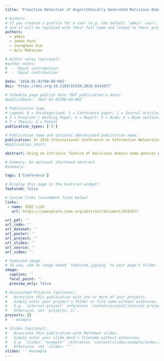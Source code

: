 ```yaml
---
title: 'Proactive Detection of Algorithmically Generated Malicious Domains'

# Authors
# If you created a profile for a user (e.g. the default `admin` user), write the username (folder name) here
# and it will be replaced with their full name and linked to their profile.
authors:
  - admin
  - Jeman Park
  - Joongheon Kim
  - Aziz Mohaisen

# Author notes (optional)
#author_notes:
#  - 'Equal contribution'
#  - 'Equal contribution'

date: '2018-01-01T00:00:00Z'
doi: 'https://doi.org/10.1109/ICOIN.2018.8343077'

# Schedule page publish date (NOT publication's date).
#publishDate: '2017-01-01T00:00:00Z'

# Publication type.
# Legend: 0 = Uncategorized; 1 = Conference paper; 2 = Journal article;
# 3 = Preprint / Working Paper; 4 = Report; 5 = Book; 6 = Book section;
# 7 = Thesis; 8 = Patent
publication_types: ['1']

# Publication name and optional abbreviated publication name.
publication: In 2018 International Conference on Information Networking (ICOIN)
#publication_short: 

abstract: Using an intrinsic feature of malicious domain name queries prior to their registration (perhaps due to clock drift), we devise a difference-based lightweight feature for malicious domain name detection. Using NXDomain query and response of a popular malware, we establish the effectiveness of our detector with 99% accuracy, and as early as more than 48 hours before they are registered. Our technique serves as a tool of detection where other techniques relying on entropy or domain generating algorithms reversing are impractical.

# Summary. An optional shortened abstract.
#summary:  

tags: ['Conference']

# Display this page in the Featured widget?
featured: false

# Custom links (uncomment lines below)
links:
 - name: IEEE Link
   url: https://ieeexplore.ieee.org/abstract/document/8343077

url_pdf: ''
url_code: ''
url_dataset: ''
url_poster: ''
url_project: ''
url_slides: ''
url_source: ''
url_video: ''

# Featured image
# To use, add an image named `featured.jpg/png` to your page's folder.
image:
  caption: ''
  focal_point: ''
  preview_only: false

# Associated Projects (optional).
#   Associate this publication with one or more of your projects.
#   Simply enter your project's folder or file name without extension.
#   E.g. `internal-project` references `content/project/internal-project/index.md`.
#   Otherwise, set `projects: []`.
projects: []
#  - example

# Slides (optional).
#   Associate this publication with Markdown slides.
#   Simply enter your slide deck's filename without extension.
#   E.g. `slides: "example"` references `content/slides/example/index.md`.
#   Otherwise, set `slides: ""`.
slides: '' #example
---
```


